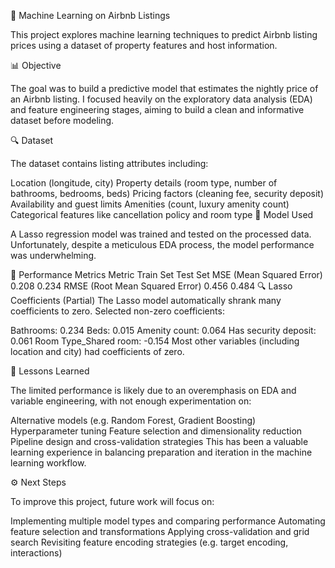 🏡 Machine Learning on Airbnb Listings

This project explores machine learning techniques to predict Airbnb listing prices using a dataset of property features and host information.

📊 Objective

The goal was to build a predictive model that estimates the nightly price of an Airbnb listing. I focused heavily on the exploratory data analysis (EDA) and feature engineering stages, aiming to build a clean and informative dataset before modeling.

🔍 Dataset

The dataset contains listing attributes including:

Location (longitude, city)
Property details (room type, number of bathrooms, bedrooms, beds)
Pricing factors (cleaning fee, security deposit)
Availability and guest limits
Amenities (count, luxury amenity count)
Categorical features like cancellation policy and room type
🧪 Model Used

A Lasso regression model was trained and tested on the processed data. Unfortunately, despite a meticulous EDA process, the model performance was underwhelming.

🔢 Performance Metrics
Metric	Train Set	Test Set
MSE (Mean Squared Error)	0.208	0.234
RMSE (Root Mean Squared Error)	0.456	0.484
🔍 Lasso Coefficients (Partial)
The Lasso model automatically shrank many coefficients to zero. Selected non-zero coefficients:

Bathrooms: 0.234
Beds: 0.015
Amenity count: 0.064
Has security deposit: 0.061
Room Type_Shared room: -0.154
Most other variables (including location and city) had coefficients of zero.

🧠 Lessons Learned

The limited performance is likely due to an overemphasis on EDA and variable engineering, with not enough experimentation on:

Alternative models (e.g. Random Forest, Gradient Boosting)
Hyperparameter tuning
Feature selection and dimensionality reduction
Pipeline design and cross-validation strategies
This has been a valuable learning experience in balancing preparation and iteration in the machine learning workflow.

⚙️ Next Steps

To improve this project, future work will focus on:

Implementing multiple model types and comparing performance
Automating feature selection and transformations
Applying cross-validation and grid search
Revisiting feature encoding strategies (e.g. target encoding, interactions)

